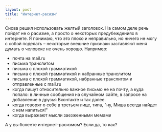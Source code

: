 ```yaml
---
layout: post
title: "Интернет-расизм"
---
```

Снова решил использовать желтый заголовок. На самом деле речь пойдет не о расизме, а просто о некоторых предубеждениях в интернете. Я понимаю, что это плохо и неправильно, но ничего не могу с собой поделать – некоторые внешние признаки заставляют меня думать о человеке не очень хорошо. Например:


- почта на mail.ru
- письма транслитом
- письма с плохой грамматикой
- письма с плохой грамматикой и набранные транслитом
- письма с плохой грамматикой, набранные транслитом и отправленные с mail.ru
- когда пишут относительно важное письмо не на почту, а куда попало: в личные сообщения на случайном сайте, в запросе на добавление в друзья Вконтакте и так далее.
- когда говорят о себе в третьем лице, типа, "ну, Миша всегда найдет с кем напиться!"
- когда выражают мысли заезженными мемами

А у вы болеете интернет-расизмом? Если да, то как?
